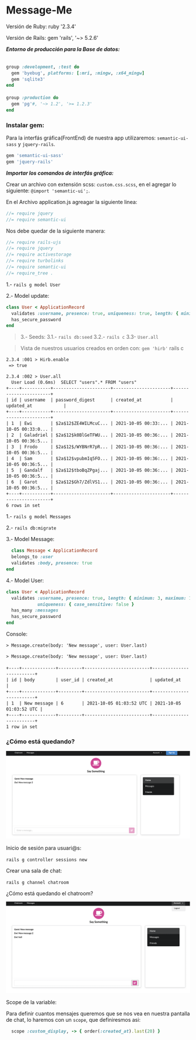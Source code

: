 # Message-Me

Versión de Ruby: ruby '2.3.4'

Versión de Rails: gem 'rails', '~> 5.2.6'

***Entorno de producción para la Base de datos:***

```ruby

group :development, :test do
  gem 'byebug', platforms: [:mri, :mingw, :x64_mingw]
  gem 'sqlite3'
end

group :production do
  gem 'pg'#, '~> 1.2', '>= 1.2.3'
end
````

### Instalar gem:

Para la interfás gráfica(FrontEnd) de nuestra app utilizaremos: `semantic-ui-sass` y `jquery-rails`.

```ruby
gem 'semantic-ui-sass'
gem 'jquery-rails'
```

***Importar los comandos de interfás gráfica:***

Crear un archivo con extensión scss: `custom.css.scss`, en el agregar lo siguiente: `@import 'semantic-ui';`.

En el Archivo application.js agreagar la siguiente linea:


```js
//= require jquery
//= require semantic-ui
```

Nos debe quedar de la siguiente manera:

```js
//= require rails-ujs
//= require jquery
//= require activestorage
//= require turbolinks
//= require semantic-ui
//= require_tree .
```

1.- `rails g model User`

2.- Model update:


```ruby
class User < ApplicationRecord
  validates :username, presence: true, uniqueness: true, length: { minimum: 3, maximum: 15 }
  has_secure_password
end
```

> 3.- Seeds:
  3.1.- `rails db:seed`
  3.2.- `rails c`
  3.3- `User.all`


> Vista de nuestros usuarios creados en orden con: `gem 'hirb'`
  rails c

```shell
2.3.4 :001 > Hirb.enable
 => true
```  

```shell
2.3.4 :002 > User.all
  User Load (0.6ms)  SELECT "users".* FROM "users"
+----+-----------+----------------------+----------------------+-----------------------+
| id | username  | password_digest      | created_at           | updated_at            |
+----+-----------+----------------------+----------------------+-----------------------+
| 1  | Ewi       | $2a$12$ZE4WILMcuC... | 2021-10-05 00:33:... | 2021-10-05 00:33:0... |
| 2  | Galadriel | $2a$12$k0BlGeTFWU... | 2021-10-05 00:36:... | 2021-10-05 00:36:5... |
| 3  | Frodo     | $2a$12$/WYBNrR7pR... | 2021-10-05 00:36:... | 2021-10-05 00:36:5... |
| 4  | Sam       | $2a$12$vpubmIq5FO... | 2021-10-05 00:36:... | 2021-10-05 00:36:5... |
| 5  | Gandalf   | $2a$12$tboBqZPgaj... | 2021-10-05 00:36:... | 2021-10-05 00:36:5... |
| 6  | Garot     | $2a$12$Gh7/ZdlVS1... | 2021-10-05 00:36:... | 2021-10-05 00:36:5... |
+----+-----------+----------------------+----------------------+-----------------------+
6 rows in set
```


1.- `rails g model Messages`

2.- `rails db:migrate`

3.- Model Message:

```ruby
  class Message < ApplicationRecord
  belongs_to :user
  validates :body, presence: true
end
```

4.- Model User:

```ruby
class User < ApplicationRecord
  validates :username, presence: true, length: { minimum: 3, maximum: 15 },
            uniqueness: { case_sensitive: false }
  has_many :messages
  has_secure_password
end
```

Console:

```shell
> Message.create(body: 'New message', user: User.last)
```

```shell
> Message.create(body: 'New message', user: User.last)

+----+-------------+---------+-------------------------+-------------------------+
| id | body        | user_id | created_at              | updated_at              |
+----+-------------+---------+-------------------------+-------------------------+
| 1  | New message | 6       | 2021-10-05 01:03:52 UTC | 2021-10-05 01:03:52 UTC |
+----+-------------+---------+-------------------------+-------------------------+
1 row in set

```

### ¿Cómo está quedando?

![IMG](cap.png)

Inicio de sesión para usuari@s:

`rails g controller sessions new`


Crear una sala de chat:

`rails g channel chatroom`

¿Cómo está quedando el chatroom?

![Chatroom](chat.png)

Scope de la variable:

Para definir cuantos mensajes queremos que se nos vea en nuestra pantalla de chat, lo haremos con un `scope`, que definiresmos asi:

```ruby
  scope :custom_display, -> { order(:created_at).last(20) }

```

